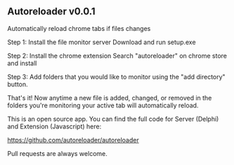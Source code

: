 ## Autoreloader v0.0.1

Automatically reload chrome tabs if files changes

Step 1: Install the file monitor server 
	Download and run setup.exe

Step 2: Install the chrome extension 
	Search "autoreloader" on chrome store and install
	
Step 3: Add folders that you would like to monitor using the "add directory" button.

That's it! Now anytime a new file is added, changed, or removed in the folders you're
monitoring your active tab will automatically reload.

This is an open source app. You can find the full code for Server (Delphi) and Extension (Javascript)
here:

https://github.com/autoreloader/autoreloader

Pull requests are always welcome.

